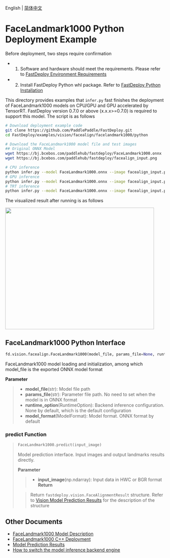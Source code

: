 English | [简体中文](README_CN.md)
# FaceLandmark1000 Python Deployment Example

Before deployment, two steps require confirmation

- 1. Software and hardware should meet the requirements. Please refer to [FastDeploy  Environment Requirements](../../../../../docs/en/build_and_install/download_prebuilt_libraries.md)  
- 2. Install FastDeploy Python whl package. Refer to [FastDeploy Python Installation](../../../../../docs/en/build_and_install/download_prebuilt_libraries.md)

This directory provides examples that `infer.py` fast finishes the deployment of FaceLandmark1000 models on CPU/GPU and GPU accelerated by TensorRT. FastDeploy version 0.7.0 or above (x.x.x>=0.7.0) is required to support this model. The script is as follows

```bash
# Download deployment example code 
git clone https://github.com/PaddlePaddle/FastDeploy.git
cd FastDeploy/examples/vision/facealign/facelandmark1000/python

# Download the FaceLandmark1000 model file and test images 
## Original ONNX Model
wget https://bj.bcebos.com/paddlehub/fastdeploy/FaceLandmark1000.onnx
wget https://bj.bcebos.com/paddlehub/fastdeploy/facealign_input.png

# CPU inference
python infer.py --model FaceLandmark1000.onnx --image facealign_input.png --device cpu
# GPU inference
python infer.py --model FaceLandmark1000.onnx --image facealign_input.png --device gpu
# TRT inference
python infer.py --model FaceLandmark1000.onnx --image facealign_input.png --device gpu --backend trt
```

The visualized result after running is as follows

<div width="500">
<img width="470" height="384" float="left" src="https://user-images.githubusercontent.com/67993288/200761309-90c096e2-c2f3-4140-8012-32ed84e5f389.jpg">
</div>

## FaceLandmark1000 Python Interface 

```python
fd.vision.facealign.FaceLandmark1000(model_file, params_file=None, runtime_option=None, model_format=ModelFormat.ONNX)
```

FaceLandmark1000 model loading and initialization, among which model_file is the exported ONNX model format

**Parameter**

> * **model_file**(str): Model file path 
> * **params_file**(str): Parameter file path. No need to set when the model is in ONNX format
> * **runtime_option**(RuntimeOption): Backend inference configuration. None by default, which is the default configuration
> * **model_format**(ModelFormat): Model format. ONNX format by default

### predict Function

> ```python
> FaceLandmark1000.predict(input_image)
> ```
>
> Model prediction interface. Input images and output landmarks results directly.
>
> **Parameter**
>
> > * **input_image**(np.ndarray): Input data in HWC or BGR format
> **Return**
>
> > Return `fastdeploy.vision.FaceAlignmentResult` structure. Refer to [Vision Model Prediction Results](../../../../../docs/api/vision_results/) for the description of the structure


## Other Documents

- [FaceLandmark1000 Model Description](..)
- [FaceLandmark1000 C++ Deployment](../cpp)
- [Model Prediction Results](../../../../../docs/api/vision_results/)
- [How to switch the model inference backend engine](../../../../../docs/en/faq/how_to_change_backend.md)
